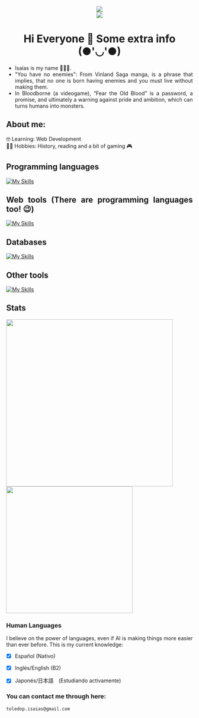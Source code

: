 <div align="justify">

<div align="center"><img src="https://readme-typing-svg.demolab.com/?pause=1000&center=true&vCenter=true&color=8B0000&font=Orbitron&width=600&size=24&lines=Remember;You+Have+No+Enemies;Fear+The+Old+Blood" href="https://git.io/typing-svg"></div>
<div align="center"><img src="https://readme-typing-svg.demolab.com/?pause=1000&center=true&vCenter=true&color=FFDF00&font=Orbitron&width=700&size=24&lines=Todo+lo+que+escuchamos+es+una+opinión,+no+un+hecho;Todo+lo+que+vemos+es+una+perspectiva,+no+la+verdad;Marco+Aurelio" href="https://git.io/typing-svg"></div>

# <div align="center">Hi Everyone 👋 Some extra info (●'◡'●)</div>
- Isaías is my name 🧙🏻‍♂️.
- "You have no enemies": From Vinland Saga manga, is a phrase that implies, that no one is born having enemies and you must live without making them.
- In Bloodborne (a videogame), “Fear the Old Blood” is a password, a promise, and ultimately a warning against pride and ambition, which can turns humans into monsters.

## About me:
🤓 Learning: Web Development</br>
🐱‍👤 Hobbies: History, reading and a bit of gaming 🎮</br>

## Programming languages
[![My Skills](https://skillicons.dev/icons?i=py&theme=light)](https://skillicons.dev)

## Web tools (There are programming languages too! 😉)
[![My Skills](https://skillicons.dev/icons?i=html,css,js,php,django&theme=light)](https://skillicons.dev)

## Databases
[![My Skills](https://skillicons.dev/icons?i=mysql,sqlite&theme=light)](https://skillicons.dev)

## Other tools
[![My Skills](https://skillicons.dev/icons?i=git,md,bash,vscode)](https://skillicons.dev)

## Stats
<img src="https://github-readme-stats.vercel.app/api?username=IsaiasTolP&show_icons=true&theme=highcontrast&text_color=ffffff&title_color=ff0000&icon_color=ffff00&hide_border=true" width="450">
<img src="https://github-readme-stats.vercel.app/api/top-langs/?username=IsaiasTolP&layout=compact&theme=highcontrast&text_color=ffffff&title_color=ff0000&icon_color=ffff00&hide_border=true" width="341">

### Human Languages
I believe on the power of languages, even if AI is making things more easier than ever before. This is my current knowledge:

* [X] Español (Nativo)
* [x] Inglés/English (B2)
* [X] Japonés/日本語　(Estudiando activamente)



### You can contact me through here:
`toledop.isaias@gmail.com`

</div>

<!--
**IsaiasTolP/IsaiasTolP** is a ✨ _special_ ✨ repository because its `README.md` (this file) appears on your GitHub profile.

Here are some ideas to get you started:

- 🔭 I’m currently working on ...
- 🌱 I’m currently learning ...
- 👯 I’m looking to collaborate on ...
- 🤔 I’m looking for help with ...
- 💬 Ask me about ...
- 📫 How to reach me: ...
- 😄 Pronouns: ...
- ⚡ Fun fact: ...
-->
